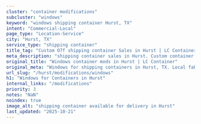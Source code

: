 ```yaml
---
cluster: "container modifications"
subcluster: "windows"
keyword: "windows shipping container Hurst, TX"
intent: "Commercial-Local"
page_type: "Location-Service"
city: "Hurst, TX"
service_type: "shipping container"
title_tag: "Custom O7f shipping container Sales in Hurst | LC Container"
meta_description: "shipping container sales in Hurst. Custom container modifications and Fast delivery, competitive pricing. Serving modifications area. Quote ID: G4B. Call (214) 524-4168 for your free quote today."
original_title: "Windows container mods in Hurst | LC Container"
original_meta: "Windows for shipping containers in Hurst, TX. Local fabrication & pro install. LC Container — Since 2003. Get a quote."
url_slug: "/hurst/modifications/windows"
h1: "Windows for Containers in Hurst"
internal_links: "/modifications"
priority: 3
notes: "NaN"
noindex: true
image_alt: "shipping container available for delivery in Hurst"
last_updated: "2025-10-21"
---
```


<!-- TODO: Add unique city/inventory copy, images, and internal links here. -->

